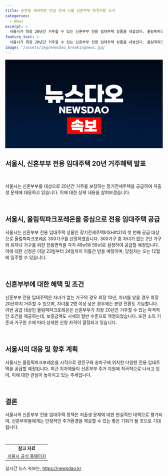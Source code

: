 ```yaml
---
title: 둔촌동 새아파트 반값 전세 서울 신혼부부 파격지원 소식
categories:
  - News
excerpt: >
  서울시가 최장 20년간 거주할 수 있는 신혼부부 전용 임대주택 상품을 내놓았다. 올림픽파크포레온 300가구를 공급하며 12월 입주 예정이고, 자녀가 없는 2인 가구는 전용면적 49㎡에, 유자녀는 전용 59㎡에 입주할 수 있다. 재량적인 기준으로 최장 20년간 거주 가능하고, 분양 전환도 가능하며, 가구원 수별 면적 기준에 예외 적용됐다. 보증금은 시세의 절반 수준으로 책정되었고, 소득 조건도 완화되었다. 나아가 출산 가구에 대한 인센티브도 부여되며, 선정 방식은 서울시 거주 기간과 청약저축 납입 횟수로 이뤄진다. 한편, 지자체들이 저출생 문제를 해결하기 위해 신혼부부 주거 지원에 적극적인 행보를 보여 주목된다.
feature_text: >
  서울시가 최장 20년간 거주할 수 있는 신혼부부 전용 임대주택 상품을 내놓았다. 올림픽파크포레온 300가구를 공급하며 12월 입주 예정이고, 자녀가 없는 2인 가구는 전용면적 49㎡에, 유자녀는 전용 59㎡에 입주할 수 있다. 재량적인 기준으로 최장 20년간 거주 가능하고, 분양 전환도 가능하며, 가구원 수별 면적 기준에 예외 적용됐다. 보증금은 시세의 절반 수준으로 책정되었고, 소득 조건도 완화되었다. 나아가 출산 가구에 대한 인센티브도 부여되며, 선정 방식은 서울시 거주 기간과 청약저축 납입 횟수로 이뤄진다. 한편, 지자체들이 저출생 문제를 해결하기 위해 신혼부부 주거 지원에 적극적인 행보를 보여 주목된다.
image: '/assets/img/newsdao_breakingnews.jpg'
---
```


<p><img src="/assets/img/newsdao_breakingnews.jpg" alt="cryptoinkorea 속보" /></p>

<h2 data-ke-size="size26">서울시, 신혼부부 전용 임대주택 20년 거주혜택 발표</h2>

<p data-ke-size="size16">&nbsp;</p>

<p>서울시는 신혼부부를 대상으로 20년간 거주를 보장하는 장기전세주택을 공급하여 저출생 문제에 대응하고 있습니다. 이에 대한 상세 내용을 살펴보겠습니다.</p>

<p data-ke-size="size16">&nbsp;</p>

<h2 data-ke-size="size26">서울시, 올림픽파크포레온을 중심으로 전용 임대주택 공급</h2>

<p>서울시는 신혼부부 전용 임대주택 상품인 장기전세주택Ⅱ(SHift2)의 첫 번째 공급 대상으로 올림픽파크포레온 300가구를 선정하였습니다. 300가구 중 자녀가 없는 2인 가구와 유자녀 가구를 위한 전용면적을 각각 49㎡와 59㎡로 설정하여 공급할 예정입니다. 이에 대한 신청은 이달 23일부터 24일까지 이틀간 받을 예정이며, 당첨자는 오는 12월에 입주할 수 있습니다.</p>

<p data-ke-size="size16">&nbsp;</p>

<h2 data-ke-size="size26">신혼부부에 대한 혜택 및 조건</h2>

<p>신혼부부 전용 임대주택은 자녀가 없는 가구의 경우 최장 10년, 자녀를 낳을 경우 최장 20년까지 거주할 수 있으며, 자녀를 2명 이상 낳은 경우에는 분양 전환도 가능합니다. 이번 공급 대상인 올림픽파크포레온은 신혼부부가 최장 20년간 거주할 수 있는 파격적인 조건을 제공하는데, 보증금액도 시세의 절반 수준으로 책정되었습니다. 또한 소득 기준과 가구원 수에 따라 상세한 신청 자격이 결정되고 있습니다.</p>

<p data-ke-size="size16">&nbsp;</p>

<h2 data-ke-size="size26">서울시의 대응 및 향후 계획</h2>

<p>서울시는 올림픽파크포레온을 시작으로 광진구와 송파구에 위치한 다양한 전용 임대주택을 공급할 예정입니다. 최근 지자체들이 신혼부부 주거 지원에 적극적으로 나서고 있어, 이에 대한 관심이 높아지고 있는 추세입니다.</p>

<p data-ke-size="size16">&nbsp;</p>

<h2 data-ke-size="size26">결론</h2>

<p>서울시의 신혼부부 전용 임대주택 정책은 저출생 문제에 대한 현실적인 대책으로 평가되며, 신혼부부들에게는 안정적인 주거환경을 제공할 수 있는 좋은 기회가 될 것으로 기대됩니다.</p>

<p data-ke-size="size16">&nbsp;</p>

<table>
    <tr>
        <td style="text-align: center; height: 17px;"><b>참고 자료</b></td>
    </tr>
    <tr>
        <td style="text-align: center; height: 17px;"><a href="https://www.google.com">서울시 공식 홈페이지</a></td>
    </tr>
</table>
실시간 뉴스 속보는, <a href="https://newsdao.kr" rel="dofollow">https://newsdao.kr</a>


